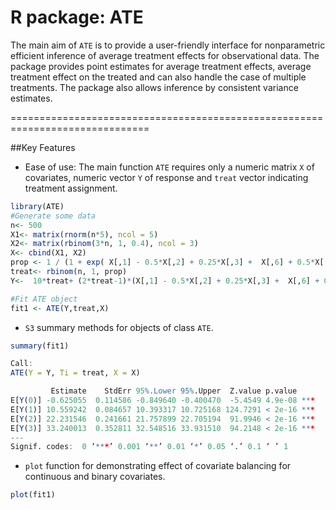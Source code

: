 # R package: ATE

The main aim of `ATE` is to provide a user-friendly interface for nonparametric efficient inference of average 
treatment effects for observational data. The package provides point estimates for average treatment 
effects, average treatment effect on the treated and can also handle the case of multiple treatments.
The package also allows inference by consistent variance estimates.

==============================================================================

##Key Features
* Ease of use: The main function `ATE` requires only a numeric matrix `X` of covariates, numeric vector `Y` of response 
and `treat` vector indicating treatment assignment.
```R
library(ATE)
#Generate some data
n<- 500
X1<- matrix(rnorm(n*5), ncol = 5)
X2<- matrix(rbinom(3*n, 1, 0.4), ncol = 3)
X<- cbind(X1, X2)
prop <- 1 / (1 + exp( X[,1] - 0.5*X[,2] + 0.25*X[,3] +  X[,6] + 0.5*X[,8] ) )
treat<- rbinom(n, 1, prop)
Y<-  10*treat+ (2*treat-1)*(X[,1] - 0.5*X[,2] + 0.25*X[,3] +  X[,6] + 0.5*X[,8]) + rnorm(n)

#Fit ATE object
fit1 <- ATE(Y,treat,X)
```
* `S3` summary methods for objects of class `ATE`.
```R
summary(fit1)

Call:
ATE(Y = Y, Ti = treat, X = X)

         Estimate    StdErr 95%.Lower 95%.Upper  Z.value p.value    
E[Y(0)] -0.625055  0.114586 -0.849640 -0.400470  -5.4549 4.9e-08 ***
E[Y(1)] 10.559242  0.084657 10.393317 10.725168 124.7291 < 2e-16 ***
E[Y(2)] 22.231546  0.241661 21.757899 22.705194  91.9946 < 2e-16 ***
E[Y(3)] 33.240013  0.352811 32.548516 33.931510  94.2148 < 2e-16 ***
---
Signif. codes:  0 ‘***’ 0.001 ‘**’ 0.01 ‘*’ 0.05 ‘.’ 0.1 ‘ ’ 1
```
* `plot` function for demonstrating effect of covariate balancing for continuous and binary 
covariates.
```R
plot(fit1)
```


